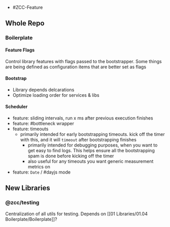 - #ZCC-Feature

## Whole Repo

### Boilerplate
#### Feature Flags

Control library features with flags passed to the bootstrapper. Some things are being defined as configuration items that are better set as flags

#### Bootstrap

- Library depends delcarations
- Optimize loading order for services & libs
#### Scheduler

- feature: sliding intervals, run x ms after previous execution finishes
- feature: #bottleneck wrapper
- feature: timeouts
	- primarily intended for early bootstrapping timeouts. kick off the timer with this, and it will `timeout` after bootstrapping finishes
		- primarily intended for debugging purposes, when you want to get easy to find logs. This helps ensure all the bootstrapping spam is done before kicking off the timer
		- also useful for any timeouts you want generic measurement metrics on
- feature: `Date` / #dayjs mode

## New Libraries

### @zcc/testing

Centralization of all utils for testing. Depends on [[01 Libraries/01.04 Boilerplate/Boilerplate]]?